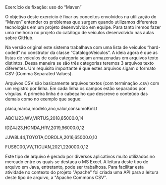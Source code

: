 Exercício de fixação: uso do “Maven”

O objetivo deste exercício é fixar os conceitos envolvidos na utilização do “Maven” entender os problemas que surgem quando utilizamos diferentes tecnologias em um projeto desenvolvido em equipe. Para tanto iremos fazer uma melhoria no projeto do catálogo de veículos desenvolvido nas aulas sobre GitHub.

Na versão original este sistema trabalhava com uma lista de veículos “hard-coded” no construtor da classe “CatalogoVeiculos”. A ideia agora é que as listas de veículos de cada categoria sejam armazenadas em arquivos texto distintos. Dessa maneira se são três categorias teremos 3 arquivos texto diferentes. Um requisito importante é que estes arquivos sigam o formato CSV (Comma Separated Values).

Arquivos CSV são basicamente arquivos textos (com terminação .csv) com um registro por linha. Em cada linha os campos estão separados por vírgulas. A primeira linha é o cabeçalho que descreve o conteúdo das demais como no exemplo que segue:

placa,marca,modelo,ano,valor,consumoKmLt 

ABC1J23,WV,VIRTUS,2018,85000.0,14 

IDZ4J23,HONDA,HRV,2019,96000.0,12 

JJW8L44,TOYOTA,COROLA,2016,65000.0,10 

FUS6C00,VW,TIGUAN,2021,220000.0,12

Este tipo de arquivo é gerado por diversos aplicativos muito utilizados no mercado entre os quais se destaca o MS Excel. A leitura deste tipo de arquivo em Java, entretanto, pode ser trabalhosa. Para facilitar esta atividade no contexto do projeto "Apache" foi criada uma API para a leitura deste tipo de arquivo, a "Apache Commons CSV".
